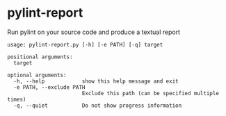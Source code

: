 # pylint-report
Run pylint on your source code and produce a textual report

```
usage: pylint-report.py [-h] [-e PATH] [-q] target

positional arguments:
  target

optional arguments:
  -h, --help            show this help message and exit
  -e PATH, --exclude PATH
                        Exclude this path (can be specified multiple times)
  -q, --quiet           Do not show progress information
```
